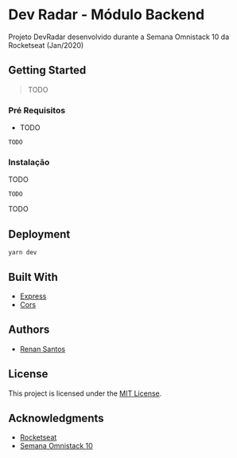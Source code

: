 # Dev Radar - Módulo Backend 

Projeto DevRadar desenvolvido durante a Semana Omnistack 10 da Rocketseat (Jan/2020)

## Getting Started

> TODO

### Pré Requisitos

* TODO 

```
TODO
```

### Instalação 

TODO

```
TODO
```

TODO

## Deployment

```
yarn dev
```

## Built With

* [Express](https://expressjs.com/)
* [Cors](https://github.com/expressjs/cors)

## Authors

* [Renan Santos](https://github.com/renanxr3)

## License

This project is licensed under the [MIT License](LICENSE.md).

## Acknowledgments

* [Rocketseat](https://rocketseat.com.br/)
* [Semana Omnistack 10 ](https://rocketseat.com.br/week-10/aulas)
